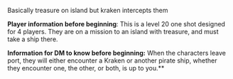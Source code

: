 Basically treasure on island but kraken intercepts them

  

**Player information before beginning**: This is a level 20 one shot designed for 4 players. They are on a mission to an island with treasure, and must take a ship there.

  

**Information for DM to know before beginning:** When the characters leave port, they will either encounter a Kraken or another pirate ship, whether they encounter one, the other, or both, is up to you.**